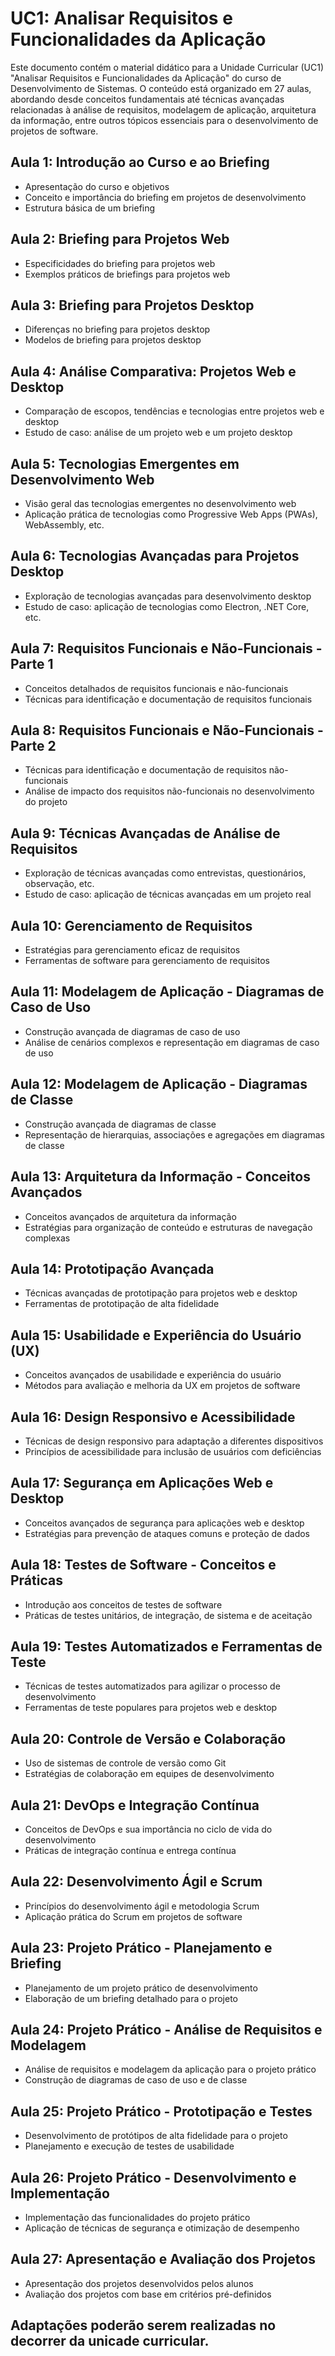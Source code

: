 # UC1: Analisar Requisitos e Funcionalidades da Aplicação

Este documento contém o material didático para a Unidade Curricular (UC1) "Analisar Requisitos e Funcionalidades da Aplicação" do curso de Desenvolvimento de Sistemas. O conteúdo está organizado em 27 aulas, abordando desde conceitos fundamentais até técnicas avançadas relacionadas à análise de requisitos, modelagem de aplicação, arquitetura da informação, entre outros tópicos essenciais para o desenvolvimento de projetos de software.

## Aula 1: Introdução ao Curso e ao Briefing
- Apresentação do curso e objetivos
- Conceito e importância do briefing em projetos de desenvolvimento
- Estrutura básica de um briefing

## Aula 2: Briefing para Projetos Web
- Especificidades do briefing para projetos web
- Exemplos práticos de briefings para projetos web

## Aula 3: Briefing para Projetos Desktop
- Diferenças no briefing para projetos desktop
- Modelos de briefing para projetos desktop

## Aula 4: Análise Comparativa: Projetos Web e Desktop
- Comparação de escopos, tendências e tecnologias entre projetos web e desktop
- Estudo de caso: análise de um projeto web e um projeto desktop

## Aula 5: Tecnologias Emergentes em Desenvolvimento Web
- Visão geral das tecnologias emergentes no desenvolvimento web
- Aplicação prática de tecnologias como Progressive Web Apps (PWAs), WebAssembly, etc.

## Aula 6: Tecnologias Avançadas para Projetos Desktop
- Exploração de tecnologias avançadas para desenvolvimento desktop
- Estudo de caso: aplicação de tecnologias como Electron, .NET Core, etc.

## Aula 7: Requisitos Funcionais e Não-Funcionais - Parte 1
- Conceitos detalhados de requisitos funcionais e não-funcionais
- Técnicas para identificação e documentação de requisitos funcionais

## Aula 8: Requisitos Funcionais e Não-Funcionais - Parte 2
- Técnicas para identificação e documentação de requisitos não-funcionais
- Análise de impacto dos requisitos não-funcionais no desenvolvimento do projeto

## Aula 9: Técnicas Avançadas de Análise de Requisitos
- Exploração de técnicas avançadas como entrevistas, questionários, observação, etc.
- Estudo de caso: aplicação de técnicas avançadas em um projeto real

## Aula 10: Gerenciamento de Requisitos
- Estratégias para gerenciamento eficaz de requisitos
- Ferramentas de software para gerenciamento de requisitos

## Aula 11: Modelagem de Aplicação - Diagramas de Caso de Uso
- Construção avançada de diagramas de caso de uso
- Análise de cenários complexos e representação em diagramas de caso de uso

## Aula 12: Modelagem de Aplicação - Diagramas de Classe
- Construção avançada de diagramas de classe
- Representação de hierarquias, associações e agregações em diagramas de classe

## Aula 13: Arquitetura da Informação - Conceitos Avançados
- Conceitos avançados de arquitetura da informação
- Estratégias para organização de conteúdo e estruturas de navegação complexas

## Aula 14: Prototipação Avançada
- Técnicas avançadas de prototipação para projetos web e desktop
- Ferramentas de prototipação de alta fidelidade

## Aula 15: Usabilidade e Experiência do Usuário (UX)
- Conceitos avançados de usabilidade e experiência do usuário
- Métodos para avaliação e melhoria da UX em projetos de software

## Aula 16: Design Responsivo e Acessibilidade
- Técnicas de design responsivo para adaptação a diferentes dispositivos
- Princípios de acessibilidade para inclusão de usuários com deficiências

## Aula 17: Segurança em Aplicações Web e Desktop
- Conceitos avançados de segurança para aplicações web e desktop
- Estratégias para prevenção de ataques comuns e proteção de dados

## Aula 18: Testes de Software - Conceitos e Práticas
- Introdução aos conceitos de testes de software
- Práticas de testes unitários, de integração, de sistema e de aceitação

## Aula 19: Testes Automatizados e Ferramentas de Teste
- Técnicas de testes automatizados para agilizar o processo de desenvolvimento
- Ferramentas de teste populares para projetos web e desktop

## Aula 20: Controle de Versão e Colaboração
- Uso de sistemas de controle de versão como Git
- Estratégias de colaboração em equipes de desenvolvimento

## Aula 21: DevOps e Integração Contínua
- Conceitos de DevOps e sua importância no ciclo de vida do desenvolvimento
- Práticas de integração contínua e entrega contínua

## Aula 22: Desenvolvimento Ágil e Scrum
- Princípios do desenvolvimento ágil e metodologia Scrum
- Aplicação prática do Scrum em projetos de software

## Aula 23: Projeto Prático - Planejamento e Briefing
- Planejamento de um projeto prático de desenvolvimento
- Elaboração de um briefing detalhado para o projeto

## Aula 24: Projeto Prático - Análise de Requisitos e Modelagem
- Análise de requisitos e modelagem da aplicação para o projeto prático
- Construção de diagramas de caso de uso e de classe

## Aula 25: Projeto Prático - Prototipação e Testes
- Desenvolvimento de protótipos de alta fidelidade para o projeto
- Planejamento e execução de testes de usabilidade

## Aula 26: Projeto Prático - Desenvolvimento e Implementação
- Implementação das funcionalidades do projeto prático
- Aplicação de técnicas de segurança e otimização de desempenho

## Aula 27: Apresentação e Avaliação dos Projetos
- Apresentação dos projetos desenvolvidos pelos alunos
- Avaliação dos projetos com base em critérios pré-definidos

## Adaptações poderão serem realizadas no decorrer da unicade curricular. 